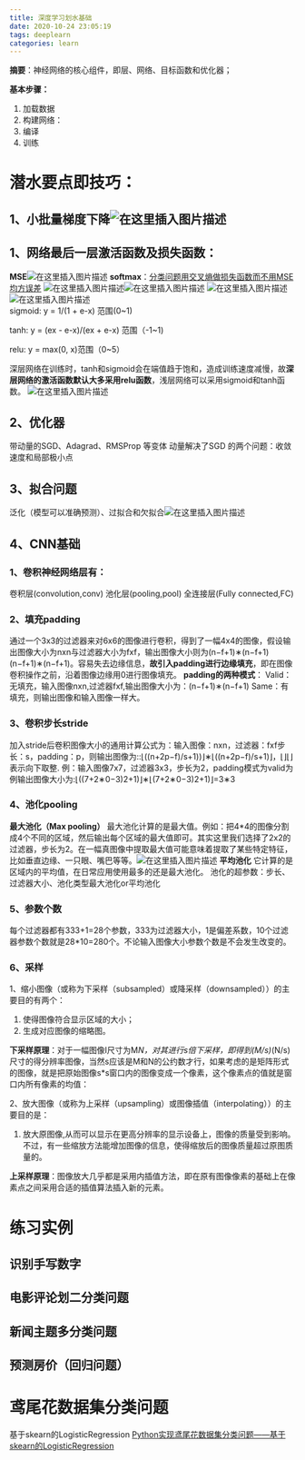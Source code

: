 ```yaml
---
title: 深度学习划水基础
date: 2020-10-24 23:05:19
tags: deeplearn 
categories: learn
---
```

**摘要**：神经网络的核心组件，即层、网络、目标函数和优化器；  

**基本步骤：**
 1. 加载数据
 2. 构建网络：
 3. 编译
 4. 训练

# 潜水要点即技巧：
## 1、小批量梯度下降![在这里插入图片描述](https://img-blog.csdnimg.cn/20200613111457627.png?x-oss-process=image/watermark,type_ZmFuZ3poZW5naGVpdGk,shadow_10,text_aHR0cHM6Ly9ibG9nLmNzZG4ubmV0L3JlaW5kZWVyMTEwMQ==,size_16,color_FFFFFF,t_70)
## 1、网络最后一层激活函数及损失函数：
**MSE**![在这里插入图片描述](https://img-blog.csdnimg.cn/20200613104308525.png?x-oss-process=image/watermark,type_ZmFuZ3poZW5naGVpdGk,shadow_10,text_aHR0cHM6Ly9ibG9nLmNzZG4ubmV0L3JlaW5kZWVyMTEwMQ==,size_16,color_FFFFFF,t_70)
**softmax**：[分类问题用交叉熵做损失函数而不用MSE均方误差](https://blog.csdn.net/weixin_37567451/article/details/80895309?utm_medium=distribute.pc_relevant.none-task-blog-BlogCommendFromMachineLearnPai2-3.nonecase&depth_1-utm_source=distribute.pc_relevant.none-task-blog-BlogCommendFromMachineLearnPai2-3.nonecase)
![在这里插入图片描述](https://img-blog.csdnimg.cn/20200611204824564.jpg?x-oss-process=image/watermark,type_ZmFuZ3poZW5naGVpdGk,shadow_10,text_aHR0cHM6Ly9ibG9nLmNzZG4ubmV0L3JlaW5kZWVyMTEwMQ==,size_16,color_FFFFFF,t_70)![在这里插入图片描述](https://img-blog.csdnimg.cn/20200611204804864.png?x-oss-process=image/watermark,type_ZmFuZ3poZW5naGVpdGk,shadow_10,text_aHR0cHM6Ly9ibG9nLmNzZG4ubmV0L3JlaW5kZWVyMTEwMQ==,size_16,color_FFFFFF,t_70)
![在这里插入图片描述](https://img-blog.csdnimg.cn/20200613112516530.png?x-oss-process=image/watermark,type_ZmFuZ3poZW5naGVpdGk,shadow_10,text_aHR0cHM6Ly9ibG9nLmNzZG4ubmV0L3JlaW5kZWVyMTEwMQ==,size_16,color_FFFFFF,t_70)
![在这里插入图片描述](https://img-blog.csdnimg.cn/20200525173907609.png?x-oss-process=image/watermark,type_ZmFuZ3poZW5naGVpdGk,shadow_10,text_aHR0cHM6Ly9ibG9nLmNzZG4ubmV0L3JlaW5kZWVyMTEwMQ==,size_16,color_FFFFFF,t_70)  
sigmoid: y = 1/(1 + e-x)   范围(0~1)

tanh: y = (ex - e-x)/(ex + e-x)   范围（-1~1)

relu: y = max(0, x)范围（0~5）  

深层网络在训练时，tanh和sigmoid会在端值趋于饱和，造成训练速度减慢，故**深层网络的激活函数默认大多采用relu函数**，浅层网络可以采用sigmoid和tanh函数。
![在这里插入图片描述](https://img-blog.csdnimg.cn/20200525175017721.png?x-oss-process=image/watermark,type_ZmFuZ3poZW5naGVpdGk,shadow_10,text_aHR0cHM6Ly9ibG9nLmNzZG4ubmV0L3JlaW5kZWVyMTEwMQ==,size_16,color_FFFFFF,t_70)
## 2、优化器
带动量的SGD、Adagrad、RMSProp 等变体
动量解决了SGD 的两个问题：收敛速度和局部极小点
## 3、拟合问题
泛化（模型可以准确预测）、过拟合和欠拟合![在这里插入图片描述](https://img-blog.csdnimg.cn/20200527235317120.jpg?x-oss-process=image/watermark,type_ZmFuZ3poZW5naGVpdGk,shadow_10,text_aHR0cHM6Ly9ibG9nLmNzZG4ubmV0L3JlaW5kZWVyMTEwMQ==,size_16,color_FFFFFF,t_70)


## 4、CNN基础
### 1、卷积神经网络层有：
卷积层(convolution,conv)
池化层(pooling,pool)
全连接层(Fully connected,FC)
### 2、填充padding
通过一个3x3的过滤器来对6x6的图像进行卷积，得到了一幅4x4的图像，假设输出图像大小为nxn与过滤器大小为fxf，输出图像大小则为(n−f+1)∗(n−f+1)(n−f+1)∗(n−f+1)。容易失去边缘信息，**故引入padding进行边缘填充**，即在图像卷积操作之前，沿着图像边缘用0进行图像填充。
**padding的两种模式**：
Valid：无填充，输入图像nxn,过滤器fxf,输出图像大小为：(n−f+1)∗(n−f+1)
Same：有填充，则输出图像和输入图像一样大。

### 3、卷积步长stride
加入stride后卷积图像大小的通用计算公式为：输入图像：nxn，过滤器：fxf步长：s，padding：p，则输出图像为::⌊((n+2p−f)/s+1))⌋∗⌊((n+2p−f)/s+1)⌋，⌊⌋⌊⌋表示向下取整. 
例：输入图像7x7，过滤器3x3，步长为2，padding模式为valid为例输出图像大小为:⌊((7+2∗0−3)2+1)⌋∗⌊(7+2∗0−3)2+1)⌋=3∗3
### 4、池化pooling
**最大池化（Max pooling）**
最大池化计算的是最大值。例如：把4*4的图像分割成4个不同的区域，然后输出每个区域的最大值即可。其实这里我们选择了2x2的过滤器，步长为2。在一幅真图像中提取最大值可能意味着提取了某些特定特征，比如垂直边缘、一只眼、嘴巴等等。![在这里插入图片描述](https://img-blog.csdnimg.cn/2020052800150777.png?x-oss-process=image/watermark,type_ZmFuZ3poZW5naGVpdGk,shadow_10,text_aHR0cHM6Ly9ibG9nLmNzZG4ubmV0L3JlaW5kZWVyMTEwMQ==,size_16,color_FFFFFF,t_70)
**平均池化**
它计算的是区域内的平均值，在日常应用使用最多的还是最大池化。
池化的超参数：步长、过滤器大小、池化类型最大池化or平均池化




### 5、参数个数
每个过滤器都有333+1=28个参数，333为过滤器大小，1是偏差系数，10个过滤器参数个数就是28*10=280个。不论输入图像大小参数个数是不会发生改变的。

### 6、采样
1、缩小图像（或称为下采样（subsampled）或降采样（downsampled））的主要目的有两个：

 1. 使得图像符合显示区域的大小；
 2. 生成对应图像的缩略图。
 
**下采样原理**：对于一幅图像I尺寸为M*N，对其进行s倍下采样，即得到(M/s)*(N/s)尺寸的得分辨率图像，当然s应该是M和N的公约数才行，如果考虑的是矩阵形式的图像，就是把原始图像s*s窗口内的图像变成一个像素，这个像素点的值就是窗口内所有像素的均值：

2、放大图像（或称为上采样（upsampling）或图像插值（interpolating））的主要目的是：

 1. 放大原图像,从而可以显示在更高分辨率的显示设备上，图像的质量受到影响。不过，有一些缩放方法能增加图像的信息，使得缩放后的图像质量超过原图质量的。
 
**上采样原理**：图像放大几乎都是采用内插值方法，即在原有图像像素的基础上在像素点之间采用合适的插值算法插入新的元素。  


# 练习实例
## 识别手写数字

## 电影评论划二分类问题


## 新闻主题多分类问题   

## 预测房价（回归问题）

# 鸢尾花数据集分类问题
基于skearn的LogisticRegression
[Python实现鸢尾花数据集分类问题——基于skearn的LogisticRegression](https://blog.csdn.net/weixin_30788239/article/details/96095098)
